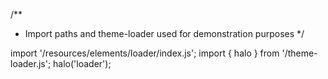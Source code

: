 <!--
type: template
name: loader
-->
/**
 * Import paths and theme-loader used for demonstration purposes
 */

import '/resources/elements/loader/index.js';
import { halo } from '/theme-loader.js';
halo('loader');
